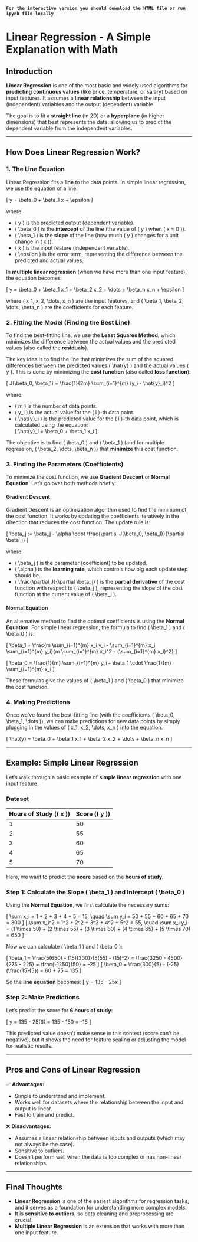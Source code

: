 **`For the interactive version you should download the HTML file or run ipynb file locally`**

# **Linear Regression - A Simple Explanation with Math**

## **Introduction**  
**Linear Regression** is one of the most basic and widely used algorithms for **predicting continuous values** (like price, temperature, or salary) based on input features. It assumes a **linear relationship** between the input (independent) variables and the output (dependent) variable.

The goal is to fit a **straight line** (in 2D) or a **hyperplane** (in higher dimensions) that best represents the data, allowing us to predict the dependent variable from the independent variables.

---

## **How Does Linear Regression Work?**

### **1. The Line Equation**
Linear Regression fits a **line** to the data points. In simple linear regression, we use the equation of a line:  

\[
y = \beta_0 + \beta_1 x + \epsilon
\]

where:  
- \( y \) is the predicted output (dependent variable).  
- \( \beta_0 \) is the **intercept** of the line (the value of \( y \) when \( x = 0 \)).  
- \( \beta_1 \) is the **slope** of the line (how much \( y \) changes for a unit change in \( x \)).  
- \( x \) is the input feature (independent variable).  
- \( \epsilon \) is the error term, representing the difference between the predicted and actual values.

In **multiple linear regression** (when we have more than one input feature), the equation becomes:

\[
y = \beta_0 + \beta_1 x_1 + \beta_2 x_2 + \dots + \beta_n x_n + \epsilon
\]

where \( x_1, x_2, \dots, x_n \) are the input features, and \( \beta_1, \beta_2, \dots, \beta_n \) are the coefficients for each feature.

### **2. Fitting the Model (Finding the Best Line)**  
To find the best-fitting line, we use the **Least Squares Method**, which minimizes the difference between the actual values and the predicted values (also called the **residuals**).  

The key idea is to find the line that minimizes the sum of the squared differences between the predicted values \( \hat{y} \) and the actual values \( y \). This is done by minimizing the **cost function** (also called **loss function**):

\[
J(\beta_0, \beta_1) = \frac{1}{2m} \sum_{i=1}^{m} (y_i - \hat{y}_i)^2
\]

where:
- \( m \) is the number of data points.
- \( y_i \) is the actual value for the \( i \)-th data point.
- \( \hat{y}_i \) is the predicted value for the \( i \)-th data point, which is calculated using the equation:  
  \[
  \hat{y}_i = \beta_0 + \beta_1 x_i
  \]

The objective is to find \( \beta_0 \) and \( \beta_1 \) (and for multiple regression, \( \beta_2, \dots, \beta_n \)) that **minimize** this cost function.

### **3. Finding the Parameters (Coefficients)**
To minimize the cost function, we use **Gradient Descent** or **Normal Equation**. Let’s go over both methods briefly:

#### **Gradient Descent**
Gradient Descent is an optimization algorithm used to find the minimum of the cost function. It works by updating the coefficients iteratively in the direction that reduces the cost function. The update rule is:

\[
\beta_j := \beta_j - \alpha \cdot \frac{\partial J(\beta_0, \beta_1)}{\partial \beta_j}
\]

where:  
- \( \beta_j \) is the parameter (coefficient) to be updated.  
- \( \alpha \) is the **learning rate**, which controls how big each update step should be.  
- \( \frac{\partial J}{\partial \beta_j} \) is the **partial derivative** of the cost function with respect to \( \beta_j \), representing the slope of the cost function at the current value of \( \beta_j \).

#### **Normal Equation**
An alternative method to find the optimal coefficients is using the **Normal Equation**. For simple linear regression, the formula to find \( \beta_1 \) and \( \beta_0 \) is:

\[
\beta_1 = \frac{m \sum_{i=1}^{m} x_i y_i - \sum_{i=1}^{m} x_i \sum_{i=1}^{m} y_i}{m \sum_{i=1}^{m} x_i^2 - (\sum_{i=1}^{m} x_i)^2}
\]

\[
\beta_0 = \frac{1}{m} \sum_{i=1}^{m} y_i - \beta_1 \cdot \frac{1}{m} \sum_{i=1}^{m} x_i
\]

These formulas give the values of \( \beta_1 \) and \( \beta_0 \) that minimize the cost function.

### **4. Making Predictions**
Once we’ve found the best-fitting line (with the coefficients \( \beta_0, \beta_1, \dots \)), we can make predictions for new data points by simply plugging in the values of \( x_1, x_2, \dots, x_n \) into the equation.

\[
\hat{y} = \beta_0 + \beta_1 x_1 + \beta_2 x_2 + \dots + \beta_n x_n
\]

---

## **Example: Simple Linear Regression**
Let’s walk through a basic example of **simple linear regression** with one input feature.

### **Dataset**  
| Hours of Study (\( x \)) | Score (\( y \)) |
|-------------------------|----------------|
| 1                       | 50             |
| 2                       | 55             |
| 3                       | 60             |
| 4                       | 65             |
| 5                       | 70             |

Here, we want to predict the **score** based on the **hours of study**.

### **Step 1: Calculate the Slope \( \beta_1 \) and Intercept \( \beta_0 \)**
Using the **Normal Equation**, we first calculate the necessary sums:

\[
\sum x_i = 1 + 2 + 3 + 4 + 5 = 15, \quad \sum y_i = 50 + 55 + 60 + 65 + 70 = 300
\]
\[
\sum x_i^2 = 1^2 + 2^2 + 3^2 + 4^2 + 5^2 = 55, \quad \sum x_i y_i = (1 \times 50) + (2 \times 55) + (3 \times 60) + (4 \times 65) + (5 \times 70) = 650
\]

Now we can calculate \( \beta_1 \) and \( \beta_0 \):

\[
\beta_1 = \frac{5(650) - (15)(300)}{5(55) - (15)^2} = \frac{3250 - 4500}{275 - 225} = \frac{-1250}{50} = -25
\]
\[
\beta_0 = \frac{300}{5} - (-25)(\frac{15}{5}) = 60 + 75 = 135
\]

So the **line equation** becomes:
\[
y = 135 - 25x
\]

### **Step 2: Make Predictions**  
Let’s predict the score for **6 hours of study**:

\[
y = 135 - 25(6) = 135 - 150 = -15
\]

This predicted value doesn’t make sense in this context (score can't be negative), but it shows the need for feature scaling or adjusting the model for realistic results.

---

## **Pros and Cons of Linear Regression**

✅ **Advantages:**
- Simple to understand and implement.  
- Works well for datasets where the relationship between the input and output is linear.  
- Fast to train and predict.

❌ **Disadvantages:**
- Assumes a linear relationship between inputs and outputs (which may not always be the case).  
- Sensitive to outliers.  
- Doesn’t perform well when the data is too complex or has non-linear relationships.

---

## **Final Thoughts**  
- **Linear Regression** is one of the easiest algorithms for regression tasks, and it serves as a foundation for understanding more complex models.  
- It is **sensitive to outliers**, so data cleaning and preprocessing are crucial.  
- **Multiple Linear Regression** is an extension that works with more than one input feature.  
